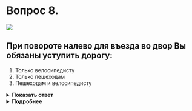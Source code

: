 # Вопрос 8.

![](https://s.drom.ru/i24227/pdd/tickets/2016/1542608714.jpg)

## При повороте налево для въезда во двор Вы обязаны уступить дорогу:

1. Только велосипедисту
2. Только пешеходам
3. Пешеходам и велосипедисту

<details>
<summary><b>Показать ответ</b></summary>
Правильный ответ: 3
</details>
<details>
<summary><b>Подробнее</b></summary>
При съезде с дороги, водитель должен уступить дорогу пешеходам и велосипедистам, путь движения которых он пересекает.
(Пункт 8.3 ПДД)
</details>